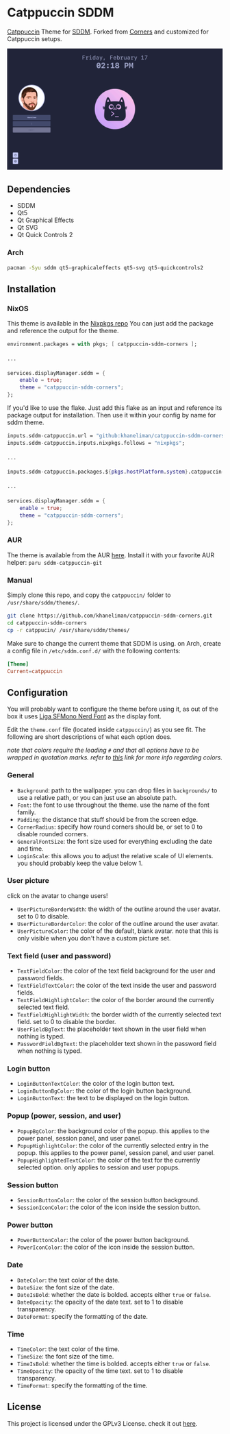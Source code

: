 # Catppuccin SDDM

[Catppuccin](https://github.com/catppuccin/catppuccin) Theme for [SDDM](https://github.com/sddm/sddm). Forked from [Corners]() and customized for Catppuccin setups.

![flatppuccin-macchiato preview](preview/flatppuccin-macchiato.png)

## Dependencies

- SDDM
- Qt5
- Qt Graphical Effects
- Qt SVG
- Qt Quick Controls 2

### Arch

```bash
pacman -Syu sddm qt5-graphicaleffects qt5-svg qt5-quickcontrols2
```

## Installation

### NixOS

This theme is available in the [Nixpkgs repo](https://github.com/NixOS/nixpkgs/blob/nixos-unstable/pkgs/by-name/ca/catppuccin-sddm-corners/package.nix)
You can just add the package and reference the output for the theme.

```nix
environment.packages = with pkgs; [ catppuccin-sddm-corners ];

...

services.displayManager.sddm = {
    enable = true;
    theme = "catppuccin-sddm-corners";
};

```

If you'd like to use the flake. Just add this flake as an input and reference its package output for installation. Then use it within your config by name for sddm theme.

```nix
inputs.sddm-catppuccin.url = "github:khaneliman/catppuccin-sddm-corners";
inputs.sddm-catppuccin.inputs.nixpkgs.follows = "nixpkgs";

...

inputs.sddm-catppuccin.packages.${pkgs.hostPlatform.system}.catppuccin-sddm-corners

...

services.displayManager.sddm = {
    enable = true;
    theme = "catppuccin-sddm-corners";
};
```

### AUR

The theme is available from the AUR [here](https://aur.archlinux.org/packages/sddm-catppuccin-git). Install it with your favorite AUR helper: `paru sddm-catppuccin-git`

### Manual

Simply clone this repo, and copy the `catppuccin/` folder to `/usr/share/sddm/themes/`.

```bash
git clone https://github.com/khaneliman/catppuccin-sddm-corners.git
cd catppuccin-sddm-corners
cp -r catppucin/ /usr/share/sddm/themes/
```

Make sure to change the current theme that SDDM is using. on Arch, create a config file in `/etc/sddm.conf.d/` with the following contents:

```conf
[Theme]
Current=catppuccin
```

## Configuration

You will probably want to configure the theme before using it, as out of the box it uses [Liga SFMono Nerd Font](https://github.com/shaunsingh/SFMono-Nerd-Font-Ligaturized) as the display font.

Edit the `theme.conf` file (located inside `catppuccin/`) as you see fit. The following are short descriptions of what each option does.

_note that colors require the leading `#` and that all options have to be wrapped in quotation marks. refer to [this](https://doc.qt.io/qt-5/qml-color.html) link for more info regarding colors._

### General

- `Background`: path to the wallpaper. you can drop files in `backgrounds/` to use a relative path, or you can just use an absolute path.
- `Font`: the font to use throughout the theme. use the name of the font family.
- `Padding`: the distance that stuff should be from the screen edge.
- `CornerRadius`: specify how round corners should be, or set to 0 to disable rounded corners.
- `GeneralFontSize`: the font size used for everything excluding the date and time.
- `LoginScale`: this allows you to adjust the relative scale of UI elements. you should probably keep the value below 1.

### User picture

click on the avatar to change users!

- `UserPictureBorderWidth`: the width of the outline around the user avatar. set to 0 to disable.
- `UserPictureBorderColor`: the color of the outline around the user avatar.
- `UserPictureColor`: the color of the default, blank avatar. note that this is only visible when you don't have a custom picture set.

### Text field (user and password)

- `TextFieldColor`: the color of the text field background for the user and password fields.
- `TextFieldTextColor`: the color of the text inside the user and password fields.
- `TextFieldHighlightColor`: the color of the border around the currently selected text field.
- `TextFieldHighlightWidth`: the border width of the currently selected text field. set to 0 to disable the border.
- `UserFieldBgText`: the placeholder text shown in the user field when nothing is typed.
- `PasswordFieldBgText`: the placeholder text shown in the password field when nothing is typed.

### Login button

- `LoginButtonTextColor`: the color of the login button text.
- `LoginButtonBgColor`: the color of the login button background.
- `LoginButtonText`: the text to be displayed on the login button.

### Popup (power, session, and user)

- `PopupBgColor`: the background color of the popup. this applies to the power panel, session panel, and user panel.
- `PopupHighlightColor`: the color of the currently selected entry in the popup. this applies to the power panel, session panel, and user panel.
- `PopupHighlightedTextColor`: the color of the text for the currently selected option. only applies to session and user popups.

### Session button

- `SessionButtonColor`: the color of the session button background.
- `SessionIconColor`: the color of the icon inside the session button.

### Power button

- `PowerButtonColor`: the color of the power button background.
- `PowerIconColor`: the color of the icon inside the session button.

### Date

- `DateColor`: the text color of the date.
- `DateSize`: the font size of the date.
- `DateIsBold`: whether the date is bolded. accepts either `true` or `false`.
- `DateOpacity`: the opacity of the date text. set to 1 to disable transparency.
- `DateFormat`: specify the formatting of the date.

### Time

- `TimeColor`: the text color of the time.
- `TimeSize`: the font size of the time.
- `TimeIsBold`: whether the time is bolded. accepts either `true` or `false`.
- `TimeOpacity`: the opacity of the time text. set to 1 to disable transparency.
- `TimeFormat`: specify the formatting of the time.

## License

This project is licensed under the GPLv3 License. check it out [here](LICENSE).
